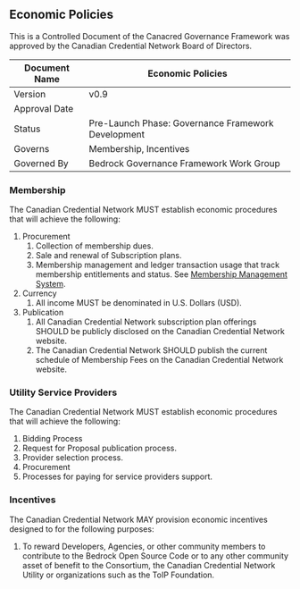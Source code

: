 ## Economic Policies

This is a Controlled Document of the Canacred Governance Framework was approved by the Canadian Credential Network Board of Directors.

| Document Name | Economic Policies |
| --- | --- |
| Version | v0.9 |
| Approval Date | |
| Status | Pre-Launch Phase: Governance Framework Development |
| Governs |Membership, Incentives |
| Governed By | Bedrock Governance Framework Work Group |

### Membership
The Canadian Credential Network MUST establish economic procedures that will achieve the following:

1. Procurement
    1. Collection of membership dues.
    2. Sale and renewal of Subscription plans.
    3. Membership management and ledger transaction usage that track membership entitlements and status. See [Membership Management System](../gf_info/glossary.md).
2. Currency
    1. All income MUST be denominated in U.S. Dollars (USD).
3. Publication
    1. All Canadian Credential Network subscription plan offerings SHOULD be publicly disclosed on the Canadian Credential Network website.
    2. The Canadian Credential Network SHOULD publish the current schedule of Membership Fees on the Canadian Credential Network website.

### Utility Service Providers
The Canadian Credential Network MUST establish economic procedures that will achieve the following:

1. Bidding Process
  1. Request for Proposal publication process.
  2. Provider selection process.
1. Procurement
  1. Processes for paying for service providers support.

### Incentives
The Canadian Credential Network MAY provision economic incentives designed to for the following purposes:

1. To reward Developers, Agencies, or other community members to contribute to the Bedrock Open Source Code or to any other community asset of benefit to the Consortium, the Canadian Credential Network Utility or organizations such as the ToIP Foundation.
